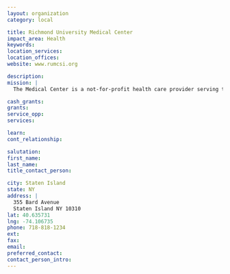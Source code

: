 ```yaml
---
layout: organization
category: local

title: Richmond University Medical Center
impact_area: Health
keywords: 
location_services: 
location_offices: 
website: www.rumcsi.org

description: 
mission: |
  The Medical Center is a not-for-profit health care provider serving the ethnically diverse community of Staten Island and its neighbors.  We provide premier quality patient care through a full spectrum of emergent, acute, primary, behavioral health and educational services.  We do this in an environment that promotes the highest satisfaction among patients, families, physicians, and staff.

cash_grants: 
grants: 
service_opp: 
services: 

learn: 
cont_relationship: 

salutation: 
first_name: 
last_name: 
title_contact_person: 

city: Staten Island
state: NY
address: |
  355 Bard Avenue  
  Staten Island NY 10310
lat: 40.635731
lng: -74.106735
phone: 718-818-1234
ext: 
fax: 
email: 
preferred_contact: 
contact_person_intro: 
---
```

